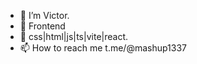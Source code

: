 - 👋 I’m Victor.
- 👀 Frontend
- 🌱 css|html|js|ts|vite|react.
- 📫 How to reach me t.me/@mashup1337

<!---
Victor/VictorWqzx is a ✨ special ✨ repository because its `README.md` (this file) appears on your GitHub profile.
You can click the Preview link to take a look at your changes.
--->
